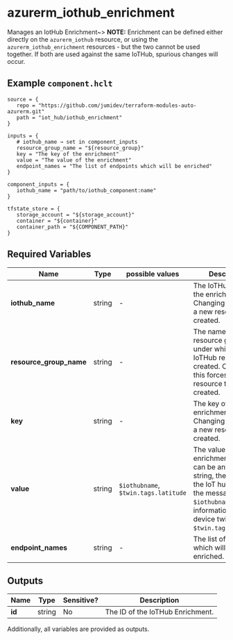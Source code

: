 # azurerm_iothub_enrichment

Manages an IotHub Enrichment~> **NOTE:** Enrichment can be defined either directly on the `azurerm_iothub` resource, or using the `azurerm_iothub_enrichment` resources - but the two cannot be used together. If both are used against the same IoTHub, spurious changes will occur.

## Example `component.hclt`

```hcl
source = {
   repo = "https://github.com/jumidev/terraform-modules-auto-azurerm.git"   
   path = "iot_hub/iothub_enrichment"   
}

inputs = {
   # iothub_name → set in component_inputs
   resource_group_name = "${resource_group}"   
   key = "The key of the enrichment"   
   value = "The value of the enrichment"   
   endpoint_names = "The list of endpoints which will be enriched"   
}

component_inputs = {
   iothub_name = "path/to/iothub_component:name"   
}

tfstate_store = {
   storage_account = "${storage_account}"   
   container = "${container}"   
   container_path = "${COMPONENT_PATH}"   
}

```

## Required Variables

| Name | Type |  possible values |  Description |
| ---- | --------- |  ----------- | ----------- |
| **iothub_name** | string |  -  |  The IoTHub name of the enrichment. Changing this forces a new resource to be created. | 
| **resource_group_name** | string |  -  |  The name of the resource group under which the IoTHub resource is created. Changing this forces a new resource to be created. | 
| **key** | string |  -  |  The key of the enrichment. Changing this forces a new resource to be created. | 
| **value** | string |  `$iothubname`, `$twin.tags.latitude`  |  The value of the enrichment. Value can be any static string, the name of the IoT hub sending the message (use `$iothubname`) or information from the device twin (ex: `$twin.tags.latitude`) | 
| **endpoint_names** | string |  -  |  The list of endpoints which will be enriched. | 



## Outputs

| Name | Type | Sensitive? | Description |
| ---- | ---- | --------- | --------- |
| **id** | string | No  | The ID of the IoTHub Enrichment. | 

Additionally, all variables are provided as outputs.
